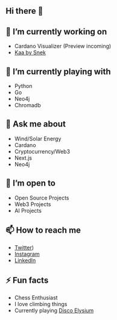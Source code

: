 ## Hi there 👋

## 🔭 I’m currently working on
- Cardano Visualizer (Preview incoming)
- [Kaa by Snek](https://www.kaaai.io/)

## 👾 I’m currently playing with
- Python
- Go
- Neo4j
- Chromadb

## 💬 Ask me about
- Wind/Solar Energy
- Cardano
- Cryptocurrency/Web3
- Next.js
- Neo4j

## 🌱 I’m open to
- Open Source Projects
- Web3 Projects
- AI Projects

## 📫 How to reach me
- [Twitter](https://x.com/l0whung))
- [Instagram](https://instagram.com/burritoflavouredkisses)
- [LinkedIn](https://www.linkedin.com/in/matthounslow/)

## ⚡ Fun facts
- Chess Enthusiast
- I love climbing things
- Currently playing [Disco Elysium](https://zaumstudio.com/)
